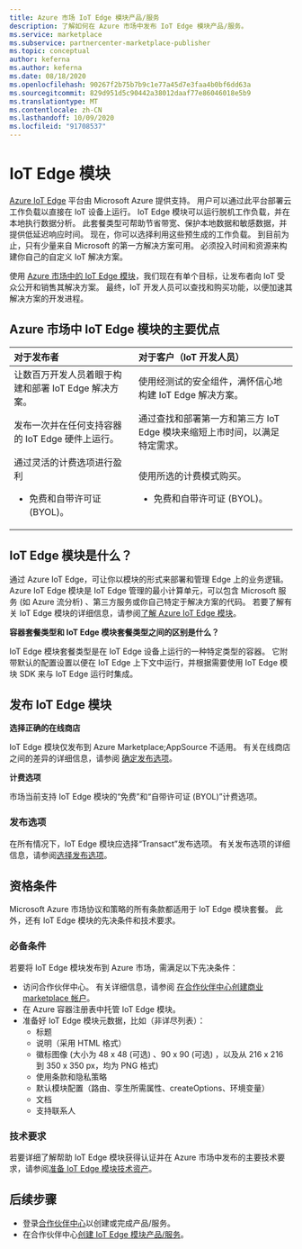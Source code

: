 ```yaml
---
title: Azure 市场 IoT Edge 模块产品/服务
description: 了解如何在 Azure 市场中发布 IoT Edge 模块产品/服务。
ms.service: marketplace
ms.subservice: partnercenter-marketplace-publisher
ms.topic: conceptual
author: keferna
ms.author: keferna
ms.date: 08/18/2020
ms.openlocfilehash: 90267f2b75b7b9c1e77a45d7e3faa4b0bf6dd63a
ms.sourcegitcommit: 829d951d5c90442a38012daaf77e86046018e5b9
ms.translationtype: MT
ms.contentlocale: zh-CN
ms.lasthandoff: 10/09/2020
ms.locfileid: "91708537"
---
```

# <a name="iot-edge-modules"></a>IoT Edge 模块

[Azure IoT Edge](https://azure.microsoft.com/services/iot-edge/) 平台由 Microsoft Azure 提供支持。  用户可以通过此平台部署云工作负载以直接在 IoT 设备上运行。  IoT Edge 模块可以运行脱机工作负载，并在本地执行数据分析。 此套餐类型可帮助节省带宽、保护本地数据和敏感数据，并提供低延迟响应时间。  现在，你可以选择利用这些预生成的工作负载。 到目前为止，只有少量来自 Microsoft 的第一方解决方案可用。  必须投入时间和资源来构建你自己的自定义 IoT 解决方案。

使用 [Azure 市场中的 IoT Edge 模块](https://azuremarketplace.microsoft.com/marketplace/apps/category/internet-of-things?page=1)，我们现在有单个目标，让发布者向 IoT 受众公开和销售其解决方案。 最终，IoT 开发人员可以查找和购买功能，以便加速其解决方案的开发进程。  

## <a name="key-benefits-of-iot-edge-modules-in-azure-marketplace"></a>Azure 市场中 IoT Edge 模块的主要优点

| **对于发布者**    | **对于客户（IoT 开发人员）**  |
| :------------------- | :-------------------|
| 让数百万开发人员着眼于构建和部署 IoT Edge 解决方案。  | 使用经测试的安全组件，满怀信心地构建 IoT Edge 解决方案。 |
| 发布一次并在任何支持容器的 IoT Edge 硬件上运行。 | 通过查找和部署第一方和第三方 IoT Edge 模块来缩短上市时间，以满足特定需求。 |
| 通过灵活的计费选项进行盈利 <ul> <li> 免费和自带许可证 (BYOL)。 </li> </ul> | 使用所选的计费模式购买。 <ul> <li> 免费和自带许可证 (BYOL)。 </li> </ul> |

## <a name="what-is-an-iot-edge-module"></a>IoT Edge 模块是什么？

通过 Azure IoT Edge，可让你以模块的形式来部署和管理 Edge 上的业务逻辑。 Azure IoT Edge 模块是 IoT Edge 管理的最小计算单元，可以包含 Microsoft 服务 (如 Azure 流分析) 、第三方服务或你自己特定于解决方案的代码。 若要了解有关 IoT Edge 模块的详细信息，请参阅[了解 Azure IoT Edge 模块](../iot-edge/iot-edge-modules.md)。

**容器套餐类型和 IoT Edge 模块套餐类型之间的区别是什么？**

IoT Edge 模块套餐类型是在 IoT Edge 设备上运行的一种特定类型的容器。 它附带默认的配置设置以便在 IoT Edge 上下文中运行，并根据需要使用 IoT Edge 模块 SDK 来与 IoT Edge 运行时集成。

## <a name="publishing-your-iot-edge-module"></a>发布 IoT Edge 模块

**选择正确的在线商店**

IoT Edge 模块仅发布到 Azure Marketplace;AppSource 不适用。 有关在线商店之间的差异的详细信息，请参阅 [确定发布选项](determine-your-listing-type.md)。

**计费选项**

市场当前支持 IoT Edge 模块的“免费”和“自带许可证 (BYOL)”计费选项。

### <a name="publishing-options"></a>发布选项

在所有情况下，IoT Edge 模块应选择“Transact”发布选项。  有关发布选项的详细信息，请参阅[选择发布选项](determine-your-listing-type.md)。  

## <a name="eligibility-criteria"></a>资格条件

Microsoft Azure 市场协议和策略的所有条款都适用于 IoT Edge 模块套餐。  此外，还有 IoT Edge 模块的先决条件和技术要求。  

### <a name="prerequisites"></a>必备条件

若要将 IoT Edge 模块发布到 Azure 市场，需满足以下先决条件：

- 访问合作伙伴中心。 有关详细信息，请参阅 [在合作伙伴中心创建商业 marketplace 帐户](partner-center-portal/create-account.md)。
- 在 Azure 容器注册表中托管 IoT Edge 模块。
- 准备好 IoT Edge 模块元数据，比如（非详尽列表）：
    - 标题
    - 说明（采用 HTML 格式）
    - 徽标图像 (大小为 48 x 48 (可选) 、90 x 90 (可选) ，以及从 216 x 216 到 350 x 350 px，均为 PNG 格式) 
    - 使用条款和隐私策略
    - 默认模块配置（路由、孪生所需属性、createOptions、环境变量）
    - 文档
    - 支持联系人

### <a name="technical-requirements"></a>技术要求

若要详细了解帮助 IoT Edge 模块获得认证并在 Azure 市场中发布的主要技术要求，请参阅[准备 IoT Edge 模块技术资产](./partner-center-portal/create-iot-edge-module-asset.md)。

## <a name="next-steps"></a>后续步骤

- 登录[合作伙伴中心](https://partner.microsoft.com/dashboard/account/v3/enrollment/introduction/partnership)以创建或完成产品/服务。
- 在合作伙伴中心[创建 IoT Edge 模块产品/服务](./partner-center-portal/azure-iot-edge-module-creation.md)。
